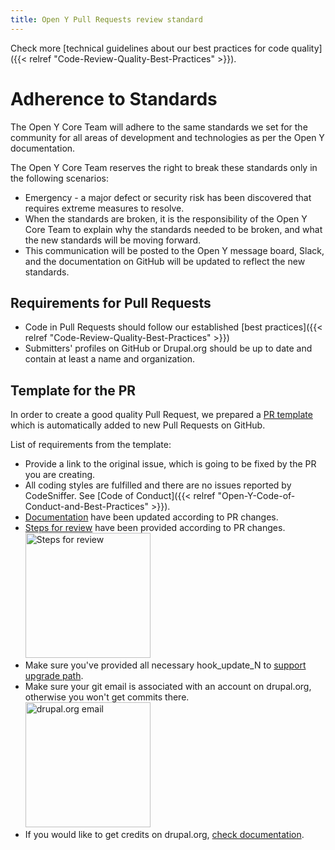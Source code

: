 ```yaml
---
title: Open Y Pull Requests review standard
---
```


Check more [technical guidelines about our best practices for code quality]({{< relref "Code-Review-Quality-Best-Practices" >}}).

# Adherence to Standards

The Open Y Core Team will adhere to the same standards we set for the community for all areas of development and technologies as per the Open Y documentation.

The Open Y Core Team reserves the right to break these standards only in the following scenarios:

- Emergency - a major defect or security risk has been discovered that requires extreme measures to resolve.
- When the standards are broken, it is the responsibility of the Open Y Core Team to explain why the standards needed to be broken, and what the new standards will be moving forward.
- This communication will be posted to the Open Y message board, Slack, and the documentation on GitHub will be updated to reflect the new standards.

## Requirements for Pull Requests

- Code in Pull Requests should follow our established [best practices]({{< relref "Code-Review-Quality-Best-Practices" >}})
- Submitters' profiles on GitHub or Drupal.org should be up to date and contain at least a name and organization.

## Template for the PR

In order to create a good quality Pull Request, we prepared a [PR template](https://github.com/ymcatwincities/openy/blob/8.x-2.x/.github/PULL_REQUEST_TEMPLATE.md) which is automatically added to new Pull Requests on GitHub.

List of requirements from the template:

- Provide a link to the original issue, which is going to be fixed by the PR you are creating.
- All coding styles are fulfilled and there are no issues reported by CodeSniffer. See [Code of Conduct]({{< relref "Open-Y-Code-of-Conduct-and-Best-Practices" >}}).
- [Documentation](https://github.com/ymcatwincities/openy/tree/9.x-2.x/docs) have been updated according to PR changes.
- [Steps for review](https://github.com/ymcatwincities/openy/pull/94#issue-204580200) have been provided according to PR changes. <br/><img src="https://raw.githubusercontent.com/ymcatwincities/openy/8.x-1.x/.github/assets/steps-for-review.png" width="200" alt="Steps for review"/>
- Make sure you've provided all necessary hook\_update\_N to [support upgrade path](https://github.com/ymcatwincities/openy/blob/9.x-2.x/docs/Development/Upgrade%20path.md).
- Make sure your git email is associated with an account on drupal.org, otherwise you won't get commits there. <br/><img src="https://raw.githubusercontent.com/ymcatwincities/openy/8.x-1.x/.github/assets/drupalorg-email.png" width="200" alt="drupal.org email"/>
- If you would like to get credits on drupal.org, [check documentation](https://github.com/ymcatwincities/openy/blob/9.x-2.x/docs/Development/Contributing.md#drupalorg-credits).
